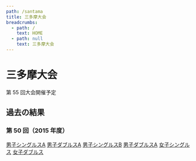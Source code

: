 ```yaml
---
path: /santama
title: 三多摩大会
breadcrumbs:
  - path: /
    text: HOME
  - path: null
    text: 三多摩大会
---
```


# 三多摩大会

第 55 回大会開催予定

## 過去の結果

### 第 50 回（2015 年度）

<a target="_blank" href="#" data-storage="santama/santama_2015_mda_re.pdf">男子シングルスA</a>
<a target="_blank" href="#" class="ml-1" data-storage="santama/santama_2015_mda_re.pdf">男子ダブルスA</a>
<a target="_blank" href="#" class="ml-1" data-storage="santama/santama_2015_msb_re.pdf">男子シングルスB</a>
<a target="_blank" href="#" class="ml-1" data-storage="santama/santama_2015_mdb_re.pdf">男子ダブルスA</a>
<a target="_blank" href="#" class="ml-1" data-storage="santama/santama_2015_ws_re.pdf">女子シングルス</a>
<a target="_blank" href="#" class="ml-1" data-storage="santama/santama_2015_wd_re.pdf">女子ダブルス</a>
